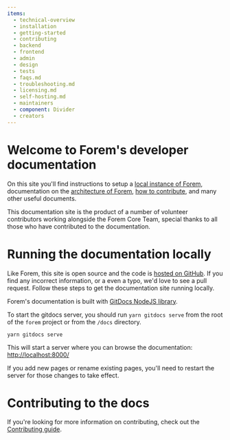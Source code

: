 ```yaml
---
items:
  - technical-overview
  - installation
  - getting-started
  - contributing
  - backend
  - frontend
  - admin
  - design
  - tests
  - faqs.md
  - troubleshooting.md
  - licensing.md
  - self-hosting.md
  - maintainers
  - component: Divider
  - creators
---
```


# Welcome to Forem's developer documentation

On this site you'll find instructions to setup a [local instance of
Forem][installation], documentation on the [architecture of
Forem][architecture], [how to contribute][contributing], and many other useful
documents.

This documentation site is the product of a number of volunteer contributors
working alongside the Forem Core Team, special thanks to all those who have
contributed to the documentation.

# Running the documentation locally

Like Forem, this site is open source and the code is [hosted on GitHub][docs].
If you find any incorrect information, or a even a typo, we'd love to see a pull
request. Follow these steps to get the documentation site running locally.

Forem's documentation is built with [GitDocs NodeJS library][gitdocs].

To start the gitdocs server, you should run `yarn gitdocs serve` from the root
of the `forem` project or from the `/docs` directory.

```shell
yarn gitdocs serve
```

This will start a server where you can browse the documentation:
<http://localhost:8000/>

If you add new pages or rename existing pages, you'll need to restart the server
for those changes to take effect.

# Contributing to the docs

If you're looking for more information on contributing, check out the
[Contributing guide][contributing].

[installation]: /docs/installation/
[architecture]: /docs/technical-overview/architecture/
[contributing]: /docs/contributing/
[docs]: https://github.com/forem/forem/tree/master/docs/
[gitdocs]: https://www.npmjs.com/package/gitdocs/
